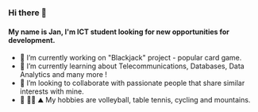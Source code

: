 ### Hi there 👋

#### My name is Jan, I'm ICT student looking for new opportunities for development.

- 🔭 I’m currently working on "Blackjack" project - popular card game.  
- 🌱 I’m currently learning about Telecommunications, Databases, Data Analytics and many more ! 
- 👯 I’m looking to collaborate with passionate people that share similar interests with mine.
- :volleyball: :biking_man: :mountain: My hobbies are volleyball, table tennis, cycling and mountains.

